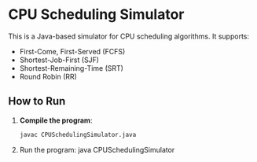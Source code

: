 # CPU Scheduling Simulator

This is a Java-based simulator for CPU scheduling algorithms. It supports:
- First-Come, First-Served (FCFS)
- Shortest-Job-First (SJF)
- Shortest-Remaining-Time (SRT)
- Round Robin (RR)

##  How to Run
1. **Compile the program**:
   ```sh
   javac CPUSchedulingSimulator.java
2. Run the program:
java CPUSchedulingSimulator
